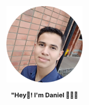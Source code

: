 <p align=center width=300>
  <img align=center width=200 src="./assets/profile.png"/>
  <h3 align=center>"Hey👋!  I'm Daniel 👨🏻‍💻</h3>
</p>
